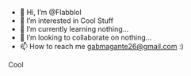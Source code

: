 - 👋 Hi, I’m @Flabblol
- 👀 I’m interested in Cool Stuff
- 🌱 I’m currently learning nothing...
- 💞️ I’m looking to collaborate on nothing...
- 📫 How to reach me gabmagante26@gmail.com 
:)
<!---
Flabblol/Flabblol is a ✨ special ✨ repository because its `README.md` (this file) appears on your GitHub profile.
You can click the Preview link to take a look at your changes.
--->
Cool
